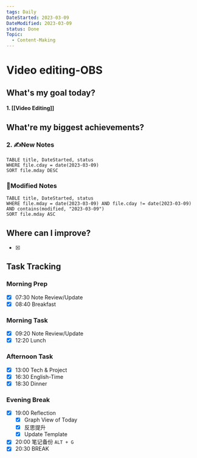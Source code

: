 ```yaml
---
tags: Daily
DateStarted: 2023-03-09
DateModified: 2023-03-09
status: Done
Topic:
  - Content-Making
---
```


# Video editing-OBS

## What's my goal today?

#### 1. [[Video Editing]]

## What're my biggest achievements?

### 2. ✍️New Notes

```dataview
TABLE title, DateStarted, status
WHERE file.cday = date(2023-03-09)
SORT file.mday DESC
```

### 📝Modified Notes

```dataview
TABLE title, DateStarted, status
WHERE file.mday = date(2023-03-09) AND file.cday != date(2023-03-09) AND contains(modified, "2023-03-09")
SORT file.mday ASC
```

## Where can I improve?

- [x]

## Task Tracking

### Morning Prep

- [x] 07:30 Note Review/Update
- [x] 08:40 Breakfast

### Morning Task

- [x] 09:20 Note Review/Update
- [x] 12:20 Lunch

### Afternoon Task

- [x] 13:00 Tech & Project
- [x] 16:30 English-Time
- [x] 18:30 Dinner

### Evening Break

- [x] 19:00 Reflection
  - [x] Graph View of Today
  - [x] 反思提升
  - [x] Update Template
- [x] 20:00 笔记备份 `ALT + G`
- [x] 20:30 BREAK
